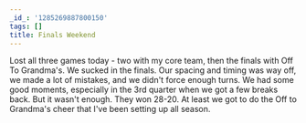 ```yaml
---
_id_: '1285269887800150'
tags: []
title: Finals Weekend
---
```


Lost all three games today - two with my core team, then the finals with Off To Grandma's. We sucked in the finals. Our spacing and timing was way off, we made a lot of mistakes, and we didn't force enough turns. We had some good moments, especially in the 3rd quarter when we got a few breaks back. But it wasn't enough. They won 28-20. At least we got to do the Off to Grandma's cheer that I've been setting up all season.
